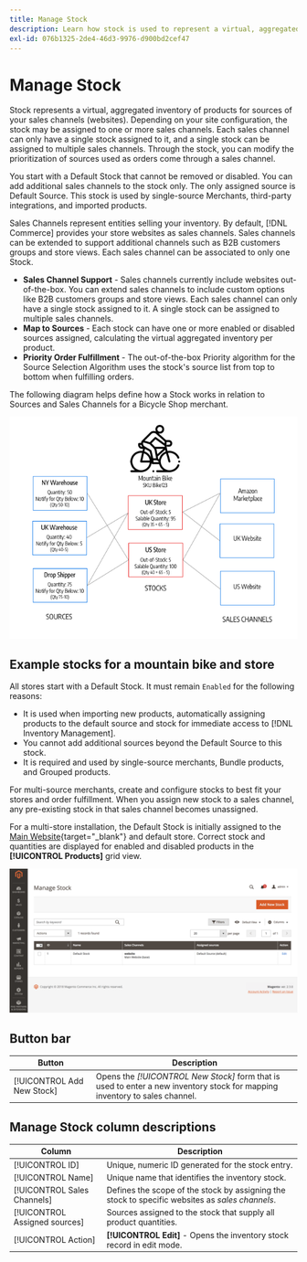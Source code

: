 ```yaml
---
title: Manage Stock
description: Learn how stock is used to represent a virtual, aggregated inventory of products for sources of your sales channels.
exl-id: 076b1325-2de4-46d3-9976-d900bd2cef47
---
```

# Manage Stock

Stock represents a virtual, aggregated inventory of products for sources of your sales channels (websites). Depending on your site configuration, the stock may be assigned to one or more sales channels. Each sales channel can only have a single stock assigned to it, and a single stock can be assigned to multiple sales channels. Through the stock, you can modify the prioritization of sources used as orders come through a sales channel.

You start with a Default Stock that cannot be removed or disabled. You can add additional sales channels to the stock only. The only assigned source is Default Source. This stock is used by single-source Merchants, third-party integrations, and imported products.

Sales Channels represent entities selling your inventory. By default, [!DNL Commerce] provides your store websites as sales channels. Sales channels can be extended to support additional channels such as B2B customers groups and store views. Each sales channel can be associated to only one Stock.

- **Sales Channel Support** - Sales channels currently include websites out-of-the-box. You can extend sales channels to include custom options like B2B customers groups and store views. Each sales channel can only have a single stock assigned to it. A single stock can be assigned to multiple sales channels.
- **Map to Sources** - Each stock can have one or more enabled or disabled sources assigned, calculating the virtual aggregated inventory per product.
- **Priority Order Fulfillment** - The out-of-the-box Priority algorithm for the Source Selection Algorithm uses the stock's source list from top to bottom when fulfilling orders.

The following diagram helps define how a Stock works in relation to Sources and Sales Channels for a Bicycle Shop merchant.

![Diagram for example stocks for a store](assets/diagram-stock.png)

## Example stocks for a mountain bike and store

All stores start with a Default Stock. It must remain `Enabled` for the following reasons:

- It is used when importing new products, automatically assigning products to the default source and stock for immediate access to [!DNL Inventory Management].
- You cannot add additional sources beyond the Default Source to this stock.
- It is required and used by single-source merchants, Bundle products, and Grouped products.

For multi-source merchants, create and configure stocks to best fit your stores and order fulfillment. When you assign new stock to a sales channel, any pre-existing stock in that sales channel becomes unassigned.

For a multi-store installation, the Default Stock is initially assigned to the [Main Website](../stores-purchase/stores.md#add-websites){target="_blank"} and default store. Correct stock and quantities are displayed for enabled and disabled products in the **[!UICONTROL Products]** grid view.

![Manage Stock](assets/inventory-stock.png)

## Button bar

|Button|Description|
|--|--|
|[!UICONTROL Add New Stock]|Opens the _[!UICONTROL New Stock]_ form that is used to enter a new inventory stock for mapping inventory to sales channel.|

## Manage Stock column descriptions

|Column|Description|
|--|--|
|[!UICONTROL ID]|Unique, numeric ID generated for the stock entry.|
|[!UICONTROL Name]|Unique name that identifies the inventory stock.|
|[!UICONTROL Sales Channels]|Defines the scope of the stock by assigning the stock to specific websites as _sales channels_.|
|[!UICONTROL Assigned sources]|Sources assigned to the stock that supply all product quantities.|
|[!UICONTROL Action]|**[!UICONTROL Edit]** - Opens the inventory stock record in edit mode.|
